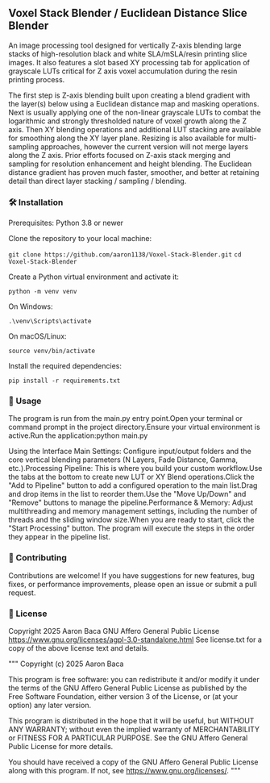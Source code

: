 ## Voxel Stack Blender / Euclidean Distance Slice Blender

An image processing tool designed for vertically Z-axis blending large stacks of high-resolution black and white SLA/mSLA/resin printing slice images. It also features a slot based XY processing tab for application of grayscale LUTs critical for Z axis voxel accumulation during the resin printing process.

The first step is Z-axis blending built upon creating a blend gradient with the layer(s) below using a Euclidean distance map and masking operations.  Next is usually applying one of the non-linear grayscale LUTs to combat the logarithmic and strongly thresholded nature of voxel growth along the Z axis.  Then XY blending operations and additional LUT stacking are available for smoothing along the XY layer plane.  Resizing is also available for multi-sampling approaches, however the current version will not merge layers along the Z axis.  Prior efforts focused on Z-axis stack merging and sampling for resolution enhancement and height blending. The Euclidean distance gradient has proven much faster, smoother, and better at retaining detail than direct layer stacking / sampling / blending. 

### 🛠️ Installation
Prerequisites: Python 3.8 or newer

Clone the repository to your local machine:

`git clone https://github.com/aaron1138/Voxel-Stack-Blender.git`
`cd Voxel-Stack-Blender`

Create a Python virtual environment and activate it:

`python -m venv venv`

On Windows:

`.\venv\Scripts\activate`

On macOS/Linux:

`source venv/bin/activate`

Install the required dependencies:

`pip install -r requirements.txt`


### 🚀 Usage
The program is run from the main.py entry point.Open your terminal or command prompt in the project directory.Ensure your virtual environment is active.Run the application:python main.py

Using the Interface
Main Settings: Configure input/output folders and the core vertical blending parameters (N Layers, Fade Distance, Gamma, etc.).Processing Pipeline: This is where you build your custom workflow.Use the tabs at the bottom to create new LUT or XY Blend operations.Click the "Add to Pipeline" button to add a configured operation to the main list.Drag and drop items in the list to reorder them.Use the "Move Up/Down" and "Remove" buttons to manage the pipeline.Performance & Memory: Adjust multithreading and memory management settings, including the number of threads and the sliding window size.When you are ready to start, click the "Start Processing" button. The program will execute the steps in the order they appear in the pipeline list.

### 🤝 Contributing
Contributions are welcome! If you have suggestions for new features, bug fixes, or performance improvements, please open an issue or submit a pull request.

### 📄 License
Copyright 2025 Aaron Baca
GNU Affero General Public License
https://www.gnu.org/licenses/agpl-3.0-standalone.html
See license.txt for a copy of the above license text and details.

































"""
Copyright (c) 2025 Aaron Baca

This program is free software: you can redistribute it and/or modify
it under the terms of the GNU Affero General Public License as published by
the Free Software Foundation, either version 3 of the License, or
(at your option) any later version.

This program is distributed in the hope that it will be useful,
but WITHOUT ANY WARRANTY; without even the implied warranty of
MERCHANTABILITY or FITNESS FOR A PARTICULAR PURPOSE.  See the
GNU Affero General Public License for more details.

You should have received a copy of the GNU Affero General Public License
along with this program.  If not, see <https://www.gnu.org/licenses/>.
"""